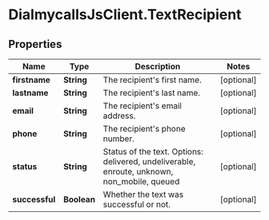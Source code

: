# DialmycallsJsClient.TextRecipient

## Properties
Name | Type | Description | Notes
------------ | ------------- | ------------- | -------------
**firstname** | **String** | The recipient&#39;s first name. | [optional] 
**lastname** | **String** | The recipient&#39;s last name. | [optional] 
**email** | **String** | The recipient&#39;s email address. | [optional] 
**phone** | **String** | The recipient&#39;s phone number. | [optional] 
**status** | **String** | Status of the text. Options: delivered, undeliverable, enroute, unknown, non_mobile, queued | [optional] 
**successful** | **Boolean** | Whether the text was successful or not. | [optional] 



